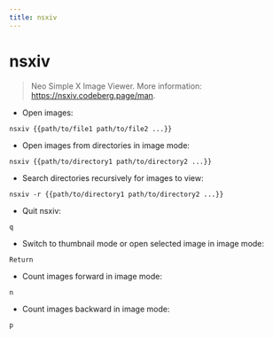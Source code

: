 ```yaml
---
title: nsxiv
---
```

# nsxiv

> Neo Simple X Image Viewer.
> More information: <https://nsxiv.codeberg.page/man>.

- Open images:

`nsxiv {{path/to/file1 path/to/file2 ...}}`

- Open images from directories in image mode:

`nsxiv {{path/to/directory1 path/to/directory2 ...}}`

- Search directories recursively for images to view:

`nsxiv -r {{path/to/directory1 path/to/directory2 ...}}`

- Quit nsxiv:

`q`

- Switch to thumbnail mode or open selected image in image mode:

`Return`

- Count images forward in image mode:

`n`

- Count images backward in image mode:

`p`
